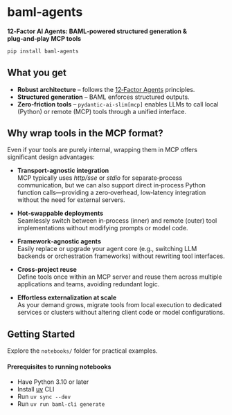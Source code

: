 # baml‑agents

**12‑Factor AI Agents: BAML‑powered structured generation & plug‑and‑play MCP tools**

```bash
pip install baml‑agents
```

## What you get

- **Robust architecture** – follows the [12‑Factor Agents](https://github.com/humanlayer/12-factor-agents) principles.
- **Structured generation** – BAML enforces structured outputs.
- **Zero‑friction tools** – `pydantic‑ai‑slim[mcp]` enables LLMs to call local (Python) or remote (MCP) tools through a unified interface.

## Why wrap tools in the MCP format?

Even if your tools are purely internal, wrapping them in MCP offers significant design advantages:

- **Transport‑agnostic integration**  
  MCP typically uses _http/sse_ or _stdio_ for separate‑process communication, but we can also support direct in‑process Python function calls—providing a zero‑overhead, low‑latency integration without the need for external servers.

- **Hot‑swappable deployments**  
  Seamlessly switch between in‑process (inner) and remote (outer) tool implementations without modifying prompts or model code.

- **Framework‑agnostic agents**  
  Easily replace or upgrade your agent core (e.g., switching LLM backends or orchestration frameworks) without rewriting tool interfaces.

- **Cross‑project reuse**  
  Define tools once within an MCP server and reuse them across multiple applications and teams, avoiding redundant logic.

- **Effortless externalization at scale**  
  As your demand grows, migrate tools from local execution to dedicated services or clusters without altering client code or model configurations.

## Getting Started

Explore the `notebooks/` folder for practical examples.

#### Prerequisites to running notebooks

- Have Python 3.10 or later
- Install [uv](https://docs.astral.sh/uv/) CLI
- Run `uv sync --dev`
- Run `uv run baml-cli generate`
